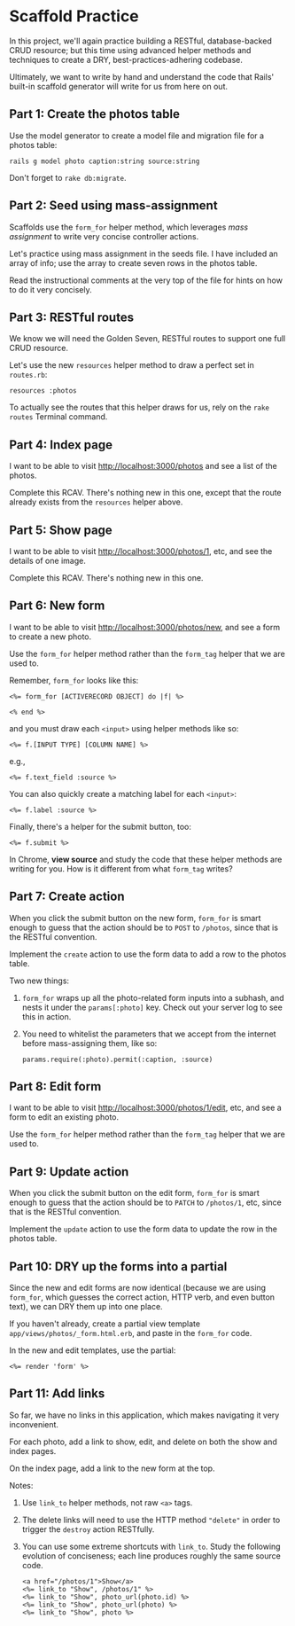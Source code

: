 # Scaffold Practice

In this project, we'll again practice building a RESTful, database-backed CRUD resource; but this time using advanced helper methods and techniques to create a DRY, best-practices-adhering codebase.

Ultimately, we want to write by hand and understand the code that Rails' built-in scaffold generator will write for us from here on out.

## Part 1: Create the photos table

Use the model generator to create a model file and migration file for a photos table:

    rails g model photo caption:string source:string

Don't forget to `rake db:migrate`.

## Part 2: Seed using mass-assignment

Scaffolds use the `form_for` helper method, which leverages *mass assignment* to write very concise controller actions.

Let's practice using mass assignment in the seeds file. I have included an array of info; use the array to create seven rows in the photos table.

Read the instructional comments at the very top of the file for hints on how to do it very concisely.

## Part 3: RESTful routes

We know we will need the Golden Seven, RESTful routes to support one full CRUD resource.

Let's use the new `resources` helper method to draw a perfect set in `routes.rb`:

    resources :photos

To actually see the routes that this helper draws for us, rely on the `rake routes` Terminal command.

## Part 4: Index page

I want to be able to visit [http://localhost:3000/photos](http://localhost:3000/photos) and see a list of the photos.

Complete this RCAV. There's nothing new in this one, except that the route already exists from the `resources` helper above.

## Part 5: Show page

I want to be able to visit [http://localhost:3000/photos/1](http://localhost:3000/photos/1), etc, and see the details of one image.

Complete this RCAV. There's nothing new in this one.

## Part 6: New form

I want to be able to visit [http://localhost:3000/photos/new](http://localhost:3000/photos/new), and see a form to create a new photo.

Use the `form_for` helper method rather than the `form_tag` helper that we are used to.

Remember, `form_for` looks like this:

    <%= form_for [ACTIVERECORD OBJECT] do |f| %>

    <% end %>

and you must draw each `<input>` using helper methods like so:

    <%= f.[INPUT TYPE] [COLUMN NAME] %>

e.g.,

    <%= f.text_field :source %>

You can also quickly create a matching label for each `<input>`:

    <%= f.label :source %>

Finally, there's a helper for the submit button, too:

    <%= f.submit %>

In Chrome, **view source** and study the code that these helper methods are writing for you. How is it different from what `form_tag` writes?

## Part 7: Create action

When you click the submit button on the new form, `form_for` is smart enough to guess that the action should be to `POST` to `/photos`, since that is the RESTful convention.

Implement the `create` action to use the form data to add a row to the photos table.

Two new things:

 1. `form_for` wraps up all the photo-related form inputs into a subhash, and nests it under the `params[:photo]` key. Check out your server log to see this in action.
 1. You need to whitelist the parameters that we accept from the internet before mass-assigning them, like so:

        params.require(:photo).permit(:caption, :source)

## Part 8: Edit form

I want to be able to visit [http://localhost:3000/photos/1/edit](http://localhost:3000/photos/1/edit), etc, and see a form to edit an existing photo.

Use the `form_for` helper method rather than the `form_tag` helper that we are used to.

## Part 9: Update action

When you click the submit button on the edit form, `form_for` is smart enough to guess that the action should be to `PATCH` to `/photos/1`, etc, since that is the RESTful convention.

Implement the `update` action to use the form data to update the row in the photos table.

## Part 10: DRY up the forms into a partial

Since the new and edit forms are now identical (because we are using `form_for`, which guesses the correct action, HTTP verb, and even button text), we can DRY them up into one place.

If you haven't already, create a partial view template `app/views/photos/_form.html.erb`, and paste in the `form_for` code.

In the new and edit templates, use the partial:

    <%= render 'form' %>

## Part 11: Add links

So far, we have no links in this application, which makes navigating it very inconvenient.

For each photo, add a link to show, edit, and delete on both the show and index pages.

On the index page, add a link to the new form at the top.

Notes:

 1. Use `link_to` helper methods, not raw `<a>` tags.
 1. The delete links will need to use the HTTP method `"delete"` in order to trigger the `destroy` action RESTfully.
 1. You can use some extreme shortcuts with `link_to`. Study the following evolution of conciseness; each line produces roughly the same source code.

        <a href="/photos/1">Show</a>
        <%= link_to "Show", /photos/1" %>
        <%= link_to "Show", photo_url(photo.id) %>
        <%= link_to "Show", photo_url(photo) %>
        <%= link_to "Show", photo %>
